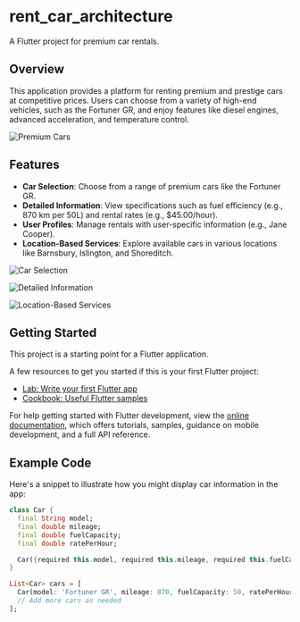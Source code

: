 # rent_car_architecture

A Flutter project for premium car rentals.

## Overview

This application provides a platform for renting premium and prestige cars at competitive prices. Users can choose from a variety of high-end vehicles, such as the Fortuner GR, and enjoy features like diesel engines, advanced acceleration, and temperature control.

![Premium Cars](assets/landingpage.png)

## Features

- **Car Selection**: Choose from a range of premium cars like the Fortuner GR.
- **Detailed Information**: View specifications such as fuel efficiency (e.g., 870 km per 50L) and rental rates (e.g., $45.00/hour).
- **User Profiles**: Manage rentals with user-specific information (e.g., Jane Cooper).
- **Location-Based Services**: Explore available cars in various locations like Barnsbury, Islington, and Shoreditch.

![Car Selection](assets/list_screen_car.png)

![Detailed Information](assets/details.car.png)

![Location-Based Services](assets/mapDetails.png)

## Getting Started

This project is a starting point for a Flutter application.

A few resources to get you started if this is your first Flutter project:

- [Lab: Write your first Flutter app](https://docs.flutter.dev/get-started/codelab)
- [Cookbook: Useful Flutter samples](https://docs.flutter.dev/cookbook)

For help getting started with Flutter development, view the
[online documentation](https://docs.flutter.dev/), which offers tutorials,
samples, guidance on mobile development, and a full API reference.

## Example Code

Here's a snippet to illustrate how you might display car information in the app:

```dart
class Car {
  final String model;
  final double mileage;
  final double fuelCapacity;
  final double ratePerHour;

  Car({required this.model, required this.mileage, required this.fuelCapacity, required this.ratePerHour});
}

List<Car> cars = [
  Car(model: 'Fortuner GR', mileage: 870, fuelCapacity: 50, ratePerHour: 45.00),
  // Add more cars as needed
];